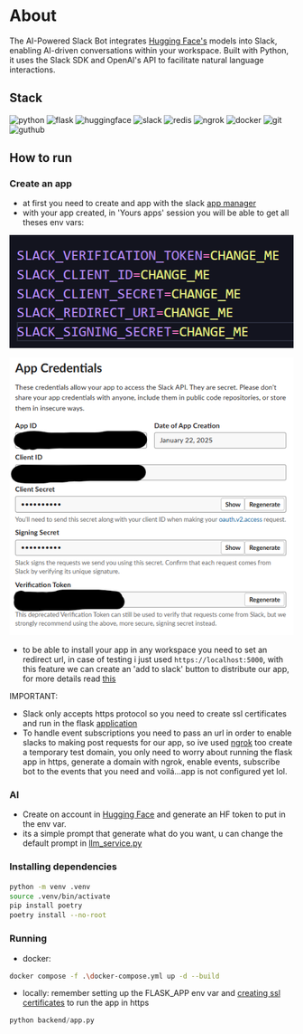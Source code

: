 # About
The AI-Powered Slack Bot integrates [Hugging Face's](https://huggingface.co/) models into Slack, enabling AI-driven conversations within your workspace. Built with Python, it uses the Slack SDK and OpenAI's API to facilitate natural language interactions.

## Stack

![python](https://img.shields.io/badge/Python-FFD43B?style=for-the-badge&logo=python&logoColor=blue)
![flask](https://img.shields.io/badge/Flask-000000?style=for-the-badge&logo=flask&logoColor=white)
![huggingface](https://img.shields.io/badge/-HuggingFace-FDEE21?style=for-the-badge&logo=HuggingFace&logoColor=black)
![slack](https://img.shields.io/badge/Slack-4A154B?style=for-the-badge&logo=slack&logoColor=white)
![redis](https://img.shields.io/badge/redis-CC0000.svg?&style=for-the-badge&logo=redis&logoColor=white)
![ngrok](https://img.shields.io/badge/ngrok-140648?style=for-the-badge&logo=Ngrok&logoColor=white)
![docker](https://img.shields.io/badge/Docker-2CA5E0?style=for-the-badge&logo=docker&logoColor=white)
![git](https://img.shields.io/badge/GIT-E44C30?style=for-the-badge&logo=git&logoColor=white)
![guthub](https://img.shields.io/badge/GitHub-100000?style=for-the-badge&logo=github&logoColor=white)

## How to run
### Create an app
- at first you need to create and app with the slack [app manager](https://api.slack.com/slack-apps)
- with your app created, in 'Yours apps' session you will be able to get all theses env vars:

![slack_env_vars](./assets/images/slack_env_vars.png)

![slack_app_credentials](./assets/images/slack_credentials.png)

- to be able to install your app in any workspace you need to set an redirect url, in case of testing i just used `https://localhost:5000`, with this feature we can create an 'add to slack' button to distribute our app,  for more details  read [this](https://api.slack.com/authentication/oauth-v2)

IMPORTANT:
- Slack only accepts https protocol so you need to create ssl certificates and run in the flask [application](./backend/app.py)
- To handle event subscriptions you need to pass an url in order to enable slacks to making post requests for our app, so ive used [ngrok](https://ngrok.com/docs/) too create a temporary test domain, you only need to worry about running the flask app in https, generate a domain with ngrok, enable events, subscribe bot to the events that you need and voilá...app is not configured yet lol.


### AI
- Create on account in [Hugging Face](https://huggingface.co/) and generate an HF token to put in the env var.
- its a simple prompt that generate what do you want, u can change the default prompt in [llm_service.py](./backend/services/llm_service.py)

### Installing dependencies
```bash
python -m venv .venv
source .venv/bin/activate
pip install poetry
poetry install --no-root
```

### Running
- docker:
```bash
docker compose -f .\docker-compose.yml up -d --build  
```

- locally: remember setting up the FLASK_APP env var and [creating ssl certificates](https://www.youtube.com/watch?v=VqnSenJAheU) to run the app in https
```python
python backend/app.py
```
